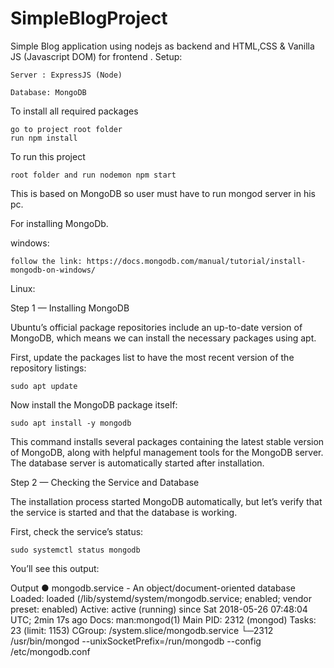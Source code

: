 # SimpleBlogProject

Simple Blog application using nodejs as backend and HTML,CSS & Vanilla JS (Javascript DOM) for frontend .
Setup:

    Server : ExpressJS (Node)

    Database: MongoDB

To install all required packages

    go to project root folder
    run npm install

To run this project

    root folder and run nodemon npm start

This is based on MongoDB so user must have to run mongod server in his pc.

For installing MongoDb.

windows: 
    
    follow the link: https://docs.mongodb.com/manual/tutorial/install-mongodb-on-windows/
    
Linux:
    
Step 1 — Installing MongoDB

Ubuntu’s official package repositories include an up-to-date version of MongoDB, which means we can install the necessary packages using apt.

First, update the packages list to have the most recent version of the repository listings:

    sudo apt update

Now install the MongoDB package itself:

    sudo apt install -y mongodb

This command installs several packages containing the latest stable version of MongoDB, along with helpful management tools for the MongoDB server. The database server is automatically started after installation. 

Step 2 — Checking the Service and Database

The installation process started MongoDB automatically, but let’s verify that the service is started and that the database is working.

First, check the service’s status:

    sudo systemctl status mongodb

You’ll see this output:

Output
● mongodb.service - An object/document-oriented database
   Loaded: loaded (/lib/systemd/system/mongodb.service; enabled; vendor preset: enabled)
   Active: active (running) since Sat 2018-05-26 07:48:04 UTC; 2min 17s ago
     Docs: man:mongod(1)
 Main PID: 2312 (mongod)
    Tasks: 23 (limit: 1153)
   CGroup: /system.slice/mongodb.service
           └─2312 /usr/bin/mongod --unixSocketPrefix=/run/mongodb --config /etc/mongodb.conf

